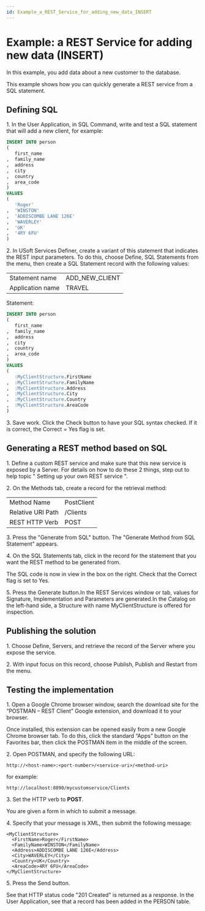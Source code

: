 ```yaml
---
id: Example_a_REST_Service_for_adding_new_data_INSERT
---
```


# Example: a REST Service for adding new data (INSERT)

In this example, you add data about a new customer to the database.

This example shows how you can quickly generate a REST service from a SQL statement.

## Defining SQL

1. In the User Application, in SQL Command, write and test a SQL statement that will add a new client, for example:

```sql
INSERT INTO person
(  
   first_name
,  family_name
,  address
,  city
,  country
,  area_code      
)
VALUES
(  
   'Roger'
,  'WINSTON'      
,  'ADDISCOMBE LANE 126E'
,  'WAVERLEY'
,  'UK'
,  '4RY 6FU'
)
```

2. In USoft Services Definer, create a variant of this statement that indicates the REST input parameters. To do this, choose Define, SQL Statements from the menu, then create a SQL Statement record with the following values:

|        |        |
|--------|--------|
|Statement name|ADD_NEW_CLIENT|
|Application name|TRAVEL  |



Statement:

```sql
INSERT INTO person
(  
   first_name
,  family_name
,  address
,  city
,  country
,  area_code      
)
VALUES
(  
   :MyClientStructure.FirstName
,  :MyClientStructure.FamilyName      
,  :MyClientStructure.Address
,  :MyClientStructure.City
,  :MyClientStructure.Country
,  :MyClientStructure.AreaCode
)
```

3. Save work. Click the Check button to have your SQL syntax checked. If it is correct, the Correct = Yes flag is set.

## Generating a REST method based on SQL

1. Define a custom REST service and make sure that this new service is exposed by a Server. For details on how to do these 2 things, step out to help topic " Setting up your own REST service ".

2. On the Methods tab, create a record for the retrieval method:

|        |        |
|--------|--------|
|Method Name|PostClient|
|Relative URI Path|/Clients|
|REST HTTP Verb|POST    |



3. Press the "Generate from SQL" button. The "Generate Method from SQL Statement" appears.

4. On the SQL Statements tab, click in the record for the statement that you want the REST method to be generated from.

The SQL code is now in view in the box on the right. Check that the Correct flag is set to Yes.

5. Press the Generate button.In the REST Services window or tab, values for Signature, Implementation and Parameters are generated.In the Catalog on the left-hand side, a Structure with name MyClientStructure is offered for inspection.

## Publishing the solution

1. Choose Define, Servers, and retrieve the record of the Server where you expose the service.

2. With input focus on this record, choose Publish, Publish and Restart from the menu.

## Testing the implementation

1. Open a Google Chrome browser window, search the download site for the “POSTMAN – REST Client” Google extension, and download it to your browser.

Once installed, this extension can be opened easily from a new Google Chrome browser tab. To do this, click the standard “Apps” button on the Favorites bar, then click the POSTMAN item in the middle of the screen.

2. Open POSTMAN, and specify the following URL:

```
http://<host-name>:<port-number>/<service-uri>/<method-uri>
```

for example:

```
http://localhost:8090/mycustomservice/Clients
```

3. Set the HTTP verb to **POST**.

You are given a form in which to submit a message.

4. Specify that your message is XML, then submit the following message:

```language-xml
<MyClientStructure>
  <FirstName>Roger</FirstName>
  <FamilyName>WINSTON</FamilyName>
  <Address>ADDISCOMBE LANE 126E</Address>
  <City>WAVERLEY</City>
  <Country>UK</Country>
  <AreaCode>4RY 6FU</AreaCode>
</MyClientStructure>
```

5. Press the Send button.

See that HTTP status code "201 Created" is returned as a response. In the User Application, see that a record has been added in the PERSON table.